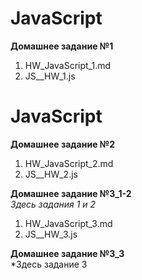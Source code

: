 # **JavaScript**

**Домашнее задание №1**  
1. HW_JavaScript_1.md 
2. JS__HW_1.js  

# **JavaScript**

**Домашнее задание №2**  
1. HW_JavaScript_2.md 
2. JS__HW_2.js  

**Домашнее задание №3_1-2**  
*Здесь задания 1 и 2*  
1. HW_JavaScript_3.md 
2. JS__HW_3.js

**Домашнее задание №3_3**  
*Здесь задание 3
